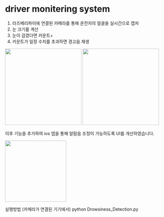 # driver monitering system


1. 라즈베리파이에 연결된 카메라를 통해 운전자의 얼굴을 실시간으로 캡처
2. 눈 크기를 계산
3. 눈이 감겼다면 카운트+
4. 카운트가 일정 수치를 초과하면 경고음 재생
<div>
  <img height="250" src="https://user-images.githubusercontent.com/75927764/102011686-3c838c00-3d89-11eb-89f0-243b3f38121b.jpg">
  <img height="250" src="https://user-images.githubusercontent.com/75927764/102011689-41e0d680-3d89-11eb-9fe9-7309803daffe.jpg">
</div>

이후 기능을 추가하여
ios 앱을 통해 알람음 조정이 가능하도록 UI를 개선하였습니다.


<img width="200" src="https://user-images.githubusercontent.com/75927764/102011691-44dbc700-3d89-11eb-86af-321f564337f4.jpg">
 

실행방법 (카메라가 연결된 기기에서)
python Drowsiness_Detection.py
